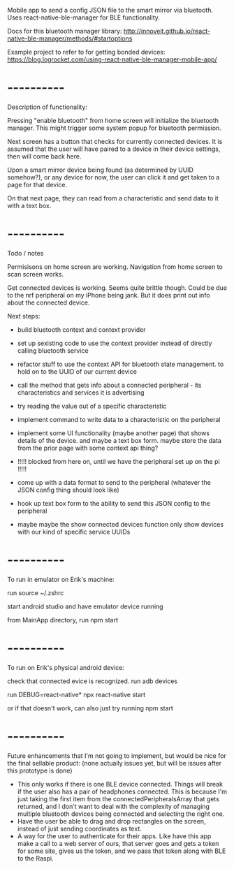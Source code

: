 Mobile app to send a config JSON file to the smart mirror via bluetooth.
Uses react-native-ble-manager for BLE functionality.

Docs for this bluetooth manager library:
http://innoveit.github.io/react-native-ble-manager/methods/#startoptions

Example project to refer to for getting bonded devices:
https://blog.logrocket.com/using-react-native-ble-manager-mobile-app/

# ----------

Description of functionality:

Pressing "enable bluetooth" from home screen will initialize the bluetooth manager. This might trigger some system popup for bluetooth permission.

Next screen has a button that checks for currently connected devices. It is assumed that the user will have paired to a device in their device settings, then will come back here.

Upon a smart mirror device being found (as determined by UUID somehow?), or any device for now, the user can click it and get taken to a page for that device.

On that next page, they can read from a characteristic and send data to it with a text box.

# ----------

Todo / notes

Permisisons on home screen are working. Navigation from home screen to scan screen works.

Get connected devices is working. Seems quite brittle though. Could be due to the nrf peripheral on my iPhone being jank. But it does print out info about the connected device.

Next steps:
- build bluetooth context and context provider
- set up sexisting code to use the context provider instead of directly calling bluetooth service


- refactor stuff to use the context API for bluetooth state management. to hold on to the UUID of our current device
- call the method that gets info about a connected peripheral - its characteristics and services it is advertising
- try reading the value out of a specific characteristic
- implement command to write data to a characteristic on the peripheral
- implement some UI functionality (maybe another page) that shows details of the device. and maybe a text box form. maybe store the data from the prior page with some context api thing?

- !!!!! blocked from here on, until we have the peripheral set up on the pi !!!!!

- come up with a data format to send to the peripheral (whatever the JSON config thing should look like)
- hook up text box form to the ability to send this JSON config to the peripheral
- maybe maybe the show connected devices function only show devices with our kind of specific service UUIDs

# ----------

To run in emulator on Erik's machine:

run
   source ~/.zshrc

start android studio and have emulator device running

from MainApp directory, run
   npm start

# ----------

To run on Erik's physical android device:

check that connected evice is recognized. run
   adb devices

run
   DEBUG=react-native* npx react-native start

or if that doesn't work, can also just try running
   npm start

# ----------

Future enhancements that I'm not going to implement, but would be nice for the final sellable product: (none actually issues yet, but will be issues after this prototype is done)
- This only works if there is one BLE device connected. Things will break if the user also has a pair of headphones connected. This is because I'm just taking the first item from the connectedPeripheralsArray that gets returned, and I don't want to deal with the complexity of managing multiple bluetooth devices being connected and selecting the right one.
- Have the user be able to drag and drop rectangles on the screen, instead of just sending coordinates as text.
- A way for the user to authenticate for their apps. Like have this app make a call to a web server of ours, that server goes and gets a token for some site, gives us the token, and we pass that token along with BLE to the Raspi.
